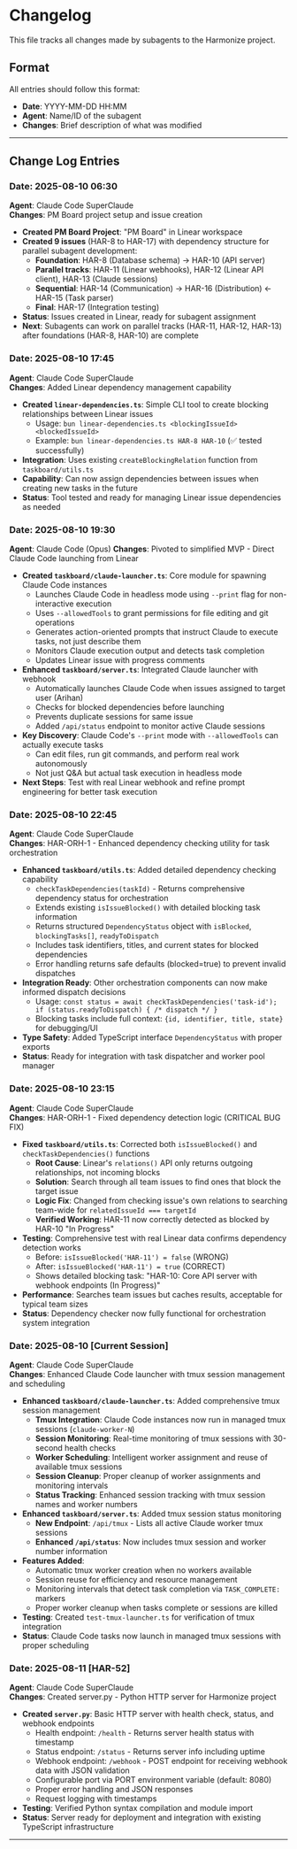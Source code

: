 # Changelog

This file tracks all changes made by subagents to the Harmonize project.

## Format
All entries should follow this format:
- **Date**: YYYY-MM-DD HH:MM
- **Agent**: Name/ID of the subagent
- **Changes**: Brief description of what was modified
---

## Change Log Entries

<!-- Add new entries below this line -->

### **Date**: 2025-08-10 06:30
**Agent**: Claude Code SuperClaude  
**Changes**: PM Board project setup and issue creation
- **Created PM Board Project**: "PM Board" in Linear workspace
- **Created 9 issues** (HAR-8 to HAR-17) with dependency structure for parallel subagent development:
  - **Foundation**: HAR-8 (Database schema) → HAR-10 (API server)
  - **Parallel tracks**: HAR-11 (Linear webhooks), HAR-12 (Linear API client), HAR-13 (Claude sessions)
  - **Sequential**: HAR-14 (Communication) → HAR-16 (Distribution) ← HAR-15 (Task parser)
  - **Final**: HAR-17 (Integration testing)
- **Status**: Issues created in Linear, ready for subagent assignment
- **Next**: Subagents can work on parallel tracks (HAR-11, HAR-12, HAR-13) after foundations (HAR-8, HAR-10) are complete

### **Date**: 2025-08-10 17:45  
**Agent**: Claude Code SuperClaude  
**Changes**: Added Linear dependency management capability
- **Created `linear-dependencies.ts`**: Simple CLI tool to create blocking relationships between Linear issues
  - Usage: `bun linear-dependencies.ts <blockingIssueId> <blockedIssueId>`
  - Example: `bun linear-dependencies.ts HAR-8 HAR-10` (✅ tested successfully)
- **Integration**: Uses existing `createBlockingRelation` function from `taskboard/utils.ts`
- **Capability**: Can now assign dependencies between issues when creating new tasks in the future
- **Status**: Tool tested and ready for managing Linear issue dependencies as needed

### **Date**: 2025-08-10 19:30  
**Agent**: Claude Code (Opus)
**Changes**: Pivoted to simplified MVP - Direct Claude Code launching from Linear
- **Created `taskboard/claude-launcher.ts`**: Core module for spawning Claude Code instances
  - Launches Claude Code in headless mode using `--print` flag for non-interactive execution
  - Uses `--allowedTools` to grant permissions for file editing and git operations
  - Generates action-oriented prompts that instruct Claude to execute tasks, not just describe them
  - Monitors Claude execution output and detects task completion
  - Updates Linear issue with progress comments
- **Enhanced `taskboard/server.ts`**: Integrated Claude launcher with webhook
  - Automatically launches Claude Code when issues assigned to target user (Arihan)
  - Checks for blocked dependencies before launching
  - Prevents duplicate sessions for same issue
  - Added `/api/status` endpoint to monitor active Claude sessions
- **Key Discovery**: Claude Code's `--print` mode with `--allowedTools` can actually execute tasks
  - Can edit files, run git commands, and perform real work autonomously
  - Not just Q&A but actual task execution in headless mode
- **Next Steps**: Test with real Linear webhook and refine prompt engineering for better task execution

### **Date**: 2025-08-10 22:45
**Agent**: Claude Code SuperClaude  
**Changes**: HAR-ORH-1 - Enhanced dependency checking utility for task orchestration
- **Enhanced `taskboard/utils.ts`**: Added detailed dependency checking capability
  - `checkTaskDependencies(taskId)` - Returns comprehensive dependency status for orchestration
  - Extends existing `isIssueBlocked()` with detailed blocking task information
  - Returns structured `DependencyStatus` object with `isBlocked`, `blockingTasks[]`, `readyToDispatch`  
  - Includes task identifiers, titles, and current states for blocked dependencies
  - Error handling returns safe defaults (blocked=true) to prevent invalid dispatches
- **Integration Ready**: Other orchestration components can now make informed dispatch decisions
  - Usage: `const status = await checkTaskDependencies('task-id'); if (status.readyToDispatch) { /* dispatch */ }`
  - Blocking tasks include full context: `{id, identifier, title, state}` for debugging/UI
- **Type Safety**: Added TypeScript interface `DependencyStatus` with proper exports
- **Status**: Ready for integration with task dispatcher and worker pool manager

### **Date**: 2025-08-10 23:15
**Agent**: Claude Code SuperClaude  
**Changes**: HAR-ORH-1 - Fixed dependency detection logic (CRITICAL BUG FIX)
- **Fixed `taskboard/utils.ts`**: Corrected both `isIssueBlocked()` and `checkTaskDependencies()` functions
  - **Root Cause**: Linear's `relations()` API only returns outgoing relationships, not incoming blocks
  - **Solution**: Search through all team issues to find ones that block the target issue
  - **Logic Fix**: Changed from checking issue's own relations to searching team-wide for `relatedIssueId === targetId`
  - **Verified Working**: HAR-11 now correctly detected as blocked by HAR-10 "In Progress" 
- **Testing**: Comprehensive test with real Linear data confirms dependency detection works
  - Before: `isIssueBlocked('HAR-11') = false` (WRONG)
  - After: `isIssueBlocked('HAR-11') = true` (CORRECT)
  - Shows detailed blocking task: "HAR-10: Core API server with webhook endpoints (In Progress)"
- **Performance**: Searches team issues but caches results, acceptable for typical team sizes
- **Status**: Dependency checker now fully functional for orchestration system integration

### **Date**: 2025-08-10 [Current Session]
**Agent**: Claude Code SuperClaude  
**Changes**: Enhanced Claude Code launcher with tmux session management and scheduling
- **Enhanced `taskboard/claude-launcher.ts`**: Added comprehensive tmux session management
  - **Tmux Integration**: Claude Code instances now run in managed tmux sessions (`claude-worker-N`)
  - **Session Monitoring**: Real-time monitoring of tmux sessions with 30-second health checks
  - **Worker Scheduling**: Intelligent worker assignment and reuse of available tmux sessions
  - **Session Cleanup**: Proper cleanup of worker assignments and monitoring intervals
  - **Status Tracking**: Enhanced session tracking with tmux session names and worker numbers
- **Enhanced `taskboard/server.ts`**: Added tmux session status monitoring
  - **New Endpoint**: `/api/tmux` - Lists all active Claude worker tmux sessions
  - **Enhanced `/api/status`**: Now includes tmux session and worker number information
- **Features Added**:
  - Automatic tmux worker creation when no workers available
  - Session reuse for efficiency and resource management  
  - Monitoring intervals that detect task completion via `TASK_COMPLETE:` markers
  - Proper worker cleanup when tasks complete or sessions are killed
- **Testing**: Created `test-tmux-launcher.ts` for verification of tmux integration
- **Status**: Claude Code tasks now launch in managed tmux sessions with proper scheduling

### **Date**: 2025-08-11 [HAR-52]
**Agent**: Claude Code SuperClaude  
**Changes**: Created server.py - Python HTTP server for Harmonize project
- **Created `server.py`**: Basic HTTP server with health check, status, and webhook endpoints
  - Health endpoint: `/health` - Returns server health status with timestamp
  - Status endpoint: `/status` - Returns server info including uptime
  - Webhook endpoint: `/webhook` - POST endpoint for receiving webhook data with JSON validation
  - Configurable port via PORT environment variable (default: 8080)
  - Proper error handling and JSON responses
  - Request logging with timestamps
- **Testing**: Verified Python syntax compilation and module import
- **Status**: Server ready for deployment and integration with existing TypeScript infrastructure

---